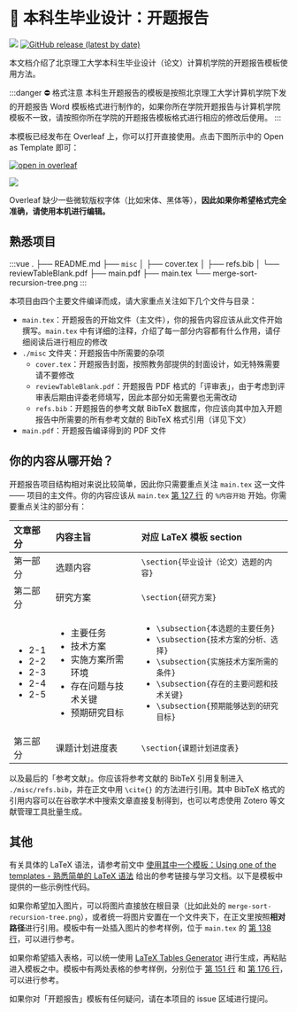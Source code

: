 # 📕 本科生毕业设计：开题报告

[![](https://img.shields.io/badge/maintainer-@SpencerWoo-F80000?logo=github&labelColor=2b2b2b)](https://github.com/spencerwooo)
[![GitHub release (latest by date)](https://img.shields.io/github/v/release/spencerwooo/BIThesis?color=008080&logo=latex&labelColor=2b2b2b)](https://github.com/spencerwooo/BIThesis/releases/latest)

本文档介绍了北京理工大学本科生毕业设计（论文）计算机学院的开题报告模板使用方法。

:::danger ⛔ 格式注意
本科生开题报告的模板是按照北京理工大学计算机学院下发的开题报告 Word 模板格式进行制作的，如果你所在学院开题报告与计算机学院模板不一致，请按照你所在学院的开题报告模板格式进行相应的修改后使用。
:::

本模板已经发布在 Overleaf 上，你可以打开直接使用。点击下图所示中的 Open as Template 即可：

[![open in overleaf](https://img.shields.io/badge/open%20in-Overleaf-46a247?logo=overleaf&logoColor=white&style=for-the-badge&labelColor=2b2b2b)](https://www.overleaf.com/latex/templates/bei-jing-li-gong-da-xue-ben-ke-sheng-bi-ye-lun-wen-kai-ti-bao-gao-mo-ban/dgqdjptfqtrn)

![](https://i.loli.net/2020/03/02/eLVlF3XsZfpoYkd.png)

Overleaf 缺少一些微软版权字体（比如宋体、黑体等），**因此如果你希望格式完全准确，请使用本机进行编辑。**

## 熟悉项目

:::vue
.
├── README.md
├── `misc`
│    ├── cover.tex
│    ├── refs.bib
│    └── reviewTableBlank.pdf
├── main.pdf
├── main.tex
└── merge-sort-recursion-tree.png
:::

本项目由四个主要文件编译而成，请大家重点关注如下几个文件与目录：

- `main.tex`：开题报告的开始文件（主文件），你的报告内容应该从此文件开始撰写。`main.tex` 中有详细的注释，介绍了每一部分内容都有什么作用，请仔细阅读后进行相应的修改
- `./misc` 文件夹：开题报告中所需要的杂项
  - `cover.tex`：开题报告封面，按照教务部提供的封面设计，如无特殊需要请不要修改
  - `reviewTableBlank.pdf`：开题报告 PDF 格式的「评审表」，由于考虑到评审表后期由评委老师填写，因此本部分如无需要也无需改动
  - `refs.bib`：开题报告的参考文献 BibTeX 数据库，你应该向其中加入开题报告中所需要的所有参考文献的 BibTeX 格式引用（详见下文）
- `main.pdf`：开题报告编译得到的 PDF 文件

## 你的内容从哪开始？

开题报告项目结构相对来说比较简单，因此你只需要重点关注 `main.tex` 这一文件 —— 项目的主文件。你的内容应该从 `main.tex` [第 127 行](https://github.com/spencerwooo/BIThesis/blob/master/proposal-report/main.tex#L127) 的 `%内容开始` 开始。你需要重点关注的部分有：

| 文章部分                                                              | 内容主旨                                                                                                             | 对应 LaTeX 模板 section                                                                                                                                                                                                                   |
| :-------------------------------------------------------------------- | :------------------------------------------------------------------------------------------------------------------- | :---------------------------------------------------------------------------------------------------------------------------------------------------------------------------------------------------------------------------------------- |
| 第一部分                                                              | 选题内容                                                                                                             | `\section{毕业设计（论文）选题的内容}`                                                                                                                                                                                                    |
| 第二部分                                                              | 研究方案                                                                                                             | `\section{研究方案}`                                                                                                                                                                                                                      |
| <ul><li>2-1</li><li>2-2</li><li>2-3</li><li>2-4</li><li>2-5</li></ul> | <ul><li>主要任务</li><li>技术方案</li><li>实施方案所需环境</li><li>存在问题与技术关键</li><li>预期研究目标</li></ul> | <ul><li>`\subsection{本选题的主要任务}`</li><li>`\subsection{技术方案的分析、选择}`</li><li>`\subsection{实施技术方案所需的条件}`</li><li>`\subsection{存在的主要问题和技术关键}`</li><li>`\subsection{预期能够达到的研究目标}`</li></ul> |
| 第三部分                                                              | 课题计划进度表                                                                                                       | `\section{课题计划进度表}`                                                                                                                                                                                                                |

以及最后的「参考文献」。你应该将参考文献的 BibTeX 引用复制进入 `./misc/refs.bib`，并在正文中用 `\cite{}` 的方法进行引用。其中 BibTeX 格式的引用内容可以在谷歌学术中搜索文章直接复制得到，也可以考虑使用 Zotero 等文献管理工具批量生成。

## 其他

有关具体的 LaTeX 语法，请参考前文中 [使用其中一个模板：Using one of the templates - 熟悉简单的 LaTeX 语法](/Guide/2-Usage/Downloading-and-using-templates.md#%E7%86%9F%E6%82%89%E7%AE%80%E5%8D%95%E7%9A%84-latex-%E8%AF%AD%E6%B3%95) 给出的参考链接与学习文档。以下是模板中提供的一些示例性代码。

如果你希望加入图片，可以将图片直接放在根目录（比如此处的 `merge-sort-recursion-tree.png`），或者统一将图片安置在一个文件夹下，在正文里按照**相对路径**进行引用。模板中有一处插入图片的参考样例，位于 `main.tex` 的 [第 138 行](https://github.com/spencerwooo/BIThesis/blob/master/proposal-report/main.tex#L138)，可以进行参考。

如果你希望插入表格，可以统一使用 [LaTeX Tables Generator](https://www.tablesgenerator.com/) 进行生成，再粘贴进入模板之中。模板中有两处表格的参考样例，分别位于 [第 151 行](https://github.com/spencerwooo/BIThesis/blob/master/proposal-report/main.tex#L151) 和 [第 176 行](https://github.com/spencerwooo/BIThesis/blob/master/proposal-report/main.tex#L176)，可以进行参考。

如果你对「开题报告」模板有任何疑问，请在本项目的 issue 区域进行提问。
